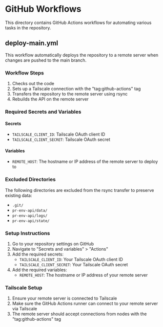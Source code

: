 # GitHub Workflows

This directory contains GitHub Actions workflows for automating various tasks in the repository.

## deploy-main.yml

This workflow automatically deploys the repository to a remote server when changes are pushed to the main branch.

### Workflow Steps

1. Checks out the code
2. Sets up a Tailscale connection with the "tag:github-actions" tag
3. Transfers the repository to the remote server using rsync
4. Rebuilds the API on the remote server

### Required Secrets and Variables

#### Secrets

- `TAILSCALE_CLIENT_ID`: Tailscale OAuth client ID
- `TAILSCALE_CLIENT_SECRET`: Tailscale OAuth secret

#### Variables

- `REMOTE_HOST`: The hostname or IP address of the remote server to deploy to

### Excluded Directories

The following directories are excluded from the rsync transfer to preserve existing data:

- `.git/`
- `pr-env-api/data/`
- `pr-env-api/logs/`
- `pr-env-api/state/`

### Setup Instructions

1. Go to your repository settings on GitHub
2. Navigate to "Secrets and variables" > "Actions"
3. Add the required secrets:
   - `TAILSCALE_CLIENT_ID`: Your Tailscale OAuth client ID
   - `TAILSCALE_CLIENT_SECRET`: Your Tailscale OAuth secret
4. Add the required variables:
   - `REMOTE_HOST`: The hostname or IP address of your remote server

### Tailscale Setup

1. Ensure your remote server is connected to Tailscale
2. Make sure the GitHub Actions runner can connect to your remote server via Tailscale
3. The remote server should accept connections from nodes with the "tag:github-actions" tag
